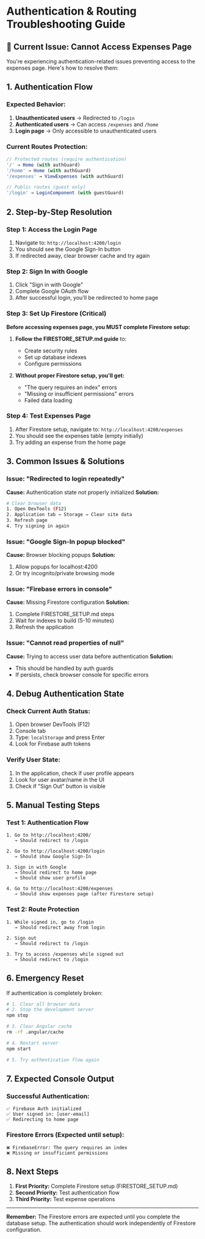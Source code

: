 # Authentication & Routing Troubleshooting Guide

## 🔐 Current Issue: Cannot Access Expenses Page

You're experiencing authentication-related issues preventing access to the expenses page. Here's how to resolve them:

## 1. Authentication Flow

### Expected Behavior:
1. **Unauthenticated users** → Redirected to `/login`
2. **Authenticated users** → Can access `/expenses` and `/home`
3. **Login page** → Only accessible to unauthenticated users

### Current Routes Protection:
```typescript
// Protected routes (require authentication)
'/' → Home (with authGuard)
'/home' → Home (with authGuard)
'/expenses' → ViewExpenses (with authGuard)

// Public routes (guest only)
'/login' → LoginComponent (with guestGuard)
```

## 2. Step-by-Step Resolution

### Step 1: Access the Login Page
1. Navigate to: `http://localhost:4200/login`
2. You should see the Google Sign-In button
3. If redirected away, clear browser cache and try again

### Step 2: Sign In with Google
1. Click "Sign in with Google"
2. Complete Google OAuth flow
3. After successful login, you'll be redirected to home page

### Step 3: Set Up Firestore (Critical)
**Before accessing expenses page, you MUST complete Firestore setup:**

1. **Follow the FIRESTORE_SETUP.md guide** to:
   - Create security rules
   - Set up database indexes
   - Configure permissions

2. **Without proper Firestore setup, you'll get:**
   - "The query requires an index" errors
   - "Missing or insufficient permissions" errors
   - Failed data loading

### Step 4: Test Expenses Page
1. After Firestore setup, navigate to: `http://localhost:4200/expenses`
2. You should see the expenses table (empty initially)
3. Try adding an expense from the home page

## 3. Common Issues & Solutions

### Issue: "Redirected to login repeatedly"
**Cause:** Authentication state not properly initialized
**Solution:**
```bash
# Clear browser data
1. Open DevTools (F12)
2. Application tab → Storage → Clear site data
3. Refresh page
4. Try signing in again
```

### Issue: "Google Sign-In popup blocked"
**Cause:** Browser blocking popups
**Solution:**
1. Allow popups for localhost:4200
2. Or try incognito/private browsing mode

### Issue: "Firebase errors in console"
**Cause:** Missing Firestore configuration
**Solution:**
1. Complete FIRESTORE_SETUP.md steps
2. Wait for indexes to build (5-10 minutes)
3. Refresh the application

### Issue: "Cannot read properties of null"
**Cause:** Trying to access user data before authentication
**Solution:**
- This should be handled by auth guards
- If persists, check browser console for specific errors

## 4. Debug Authentication State

### Check Current Auth Status:
1. Open browser DevTools (F12)
2. Console tab
3. Type: `localStorage` and press Enter
4. Look for Firebase auth tokens

### Verify User State:
1. In the application, check if user profile appears
2. Look for user avatar/name in the UI
3. Check if "Sign Out" button is visible

## 5. Manual Testing Steps

### Test 1: Authentication Flow
```
1. Go to http://localhost:4200/
   → Should redirect to /login

2. Go to http://localhost:4200/login
   → Should show Google Sign-In

3. Sign in with Google
   → Should redirect to home page
   → Should show user profile

4. Go to http://localhost:4200/expenses
   → Should show expenses page (after Firestore setup)
```

### Test 2: Route Protection
```
1. While signed in, go to /login
   → Should redirect away from login

2. Sign out
   → Should redirect to /login

3. Try to access /expenses while signed out
   → Should redirect to /login
```

## 6. Emergency Reset

If authentication is completely broken:

```bash
# 1. Clear all browser data
# 2. Stop the development server
npm stop

# 3. Clear Angular cache
rm -rf .angular/cache

# 4. Restart server
npm start

# 5. Try authentication flow again
```

## 7. Expected Console Output

### Successful Authentication:
```
✅ Firebase Auth initialized
✅ User signed in: [user-email]
✅ Redirecting to home page
```

### Firestore Errors (Expected until setup):
```
❌ FirebaseError: The query requires an index
❌ Missing or insufficient permissions
```

## 8. Next Steps

1. **First Priority:** Complete Firestore setup (FIRESTORE_SETUP.md)
2. **Second Priority:** Test authentication flow
3. **Third Priority:** Test expense operations

---

**Remember:** The Firestore errors are expected until you complete the database setup. The authentication should work independently of Firestore configuration.